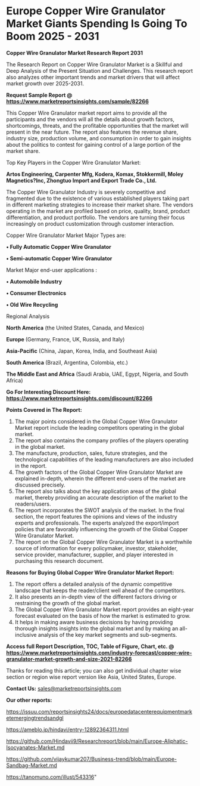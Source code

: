 # Europe Copper Wire Granulator Market Giants Spending Is Going To Boom 2025 - 2031

<strong>Copper Wire Granulator Market Research Report 2031</strong>

The Research Report on Copper Wire Granulator Market is a Skillful and Deep Analysis of the Present Situation and Challenges. This research report also analyzes other important trends and market drivers that will affect market growth over 2025-2031.

<strong>Request Sample Report @ <a href=https://www.marketreportsinsights.com/sample/82266>https://www.marketreportsinsights.com/sample/82266</a></strong>

This Copper Wire Granulator market report aims to provide all the participants and the vendors will all the details about growth factors, shortcomings, threats, and the profitable opportunities that the market will present in the near future. The report also features the revenue share, industry size, production volume, and consumption in order to gain insights about the politics to contest for gaining control of a large portion of the market share.

Top Key Players in the Copper Wire Granulator Market:

<strong>Artos Engineering, Carpenter Mfg, Kodera, Komax, Stokkermill, Moley Magnetics?Inc, Zhongtuo Import and Export Trade Co., Ltd.</strong>

The Copper Wire Granulator Industry is severely competitive and fragmented due to the existence of various established players taking part in different marketing strategies to increase their market share. The vendors operating in the market are profiled based on price, quality, brand, product differentiation, and product portfolio. The vendors are turning their focus increasingly on product customization through customer interaction.

Copper Wire Granulator Market Major Types are:

<strong>• Fully Automatic Copper Wire Granulator

• Semi-automatic Copper Wire Granulator</strong>

Market Major end-user applications :

<strong>• Automobile Industry

• Consumer Electronics

• Old Wire Recycling</strong>

Regional Analysis

</u><strong><b>North America</b></strong> (the United States, Canada, and Mexico)

<strong><b>Europe </b></strong>(Germany, France, UK, Russia, and Italy)

<strong><b>Asia-Pacific</b></strong> (China, Japan, Korea, India, and Southeast Asia)

<strong><b>South America</b></strong> (Brazil, Argentina, Colombia, etc.)

<strong><b>The Middle East and Africa</b></strong> (Saudi Arabia, UAE, Egypt, Nigeria, and South Africa)

<strong>Go For Interesting Discount Here: <a href=https://www.marketreportsinsights.com/discount/82266>https://www.marketreportsinsights.com/discount/82266</a></strong>

<strong>Points Covered in The Report:</strong>
<ol>
  <li>The major points considered in the Global Copper Wire Granulator Market report include the leading competitors operating in the global market.</li>
  <li>The report also contains the company profiles of the players operating in the global market.</li>
  <li>The manufacture, production, sales, future strategies, and the technological capabilities of the leading manufacturers are also included in the report.</li>
  <li>The growth factors of the Global Copper Wire Granulator Market are explained in-depth, wherein the different end-users of the market are discussed precisely.</li>
  <li>The report also talks about the key application areas of the global market, thereby providing an accurate description of the market to the readers/users.</li>
  <li>The report incorporates the SWOT analysis of the market. In the final section, the report features the opinions and views of the industry experts and professionals. The experts analyzed the export/import policies that are favorably influencing the growth of the Global Copper Wire Granulator Market.</li>
  <li>The report on the Global Copper Wire Granulator Market is a worthwhile source of information for every policymaker, investor, stakeholder, service provider, manufacturer, supplier, and player interested in purchasing this research document.</li>
</ol>
<strong>Reasons for Buying Global Copper Wire Granulator Market Report:</strong>

<ol>
  <li>The report offers a detailed analysis of the dynamic competitive landscape that keeps the reader/client well ahead of the competitors.</li>
  <li>It also presents an in-depth view of the different factors driving or restraining the growth of the global market.</li>
  <li>The Global Copper Wire Granulator Market report provides an eight-year forecast evaluated on the basis of how the market is estimated to grow.</li>
  <li>It helps in making aware business decisions by having providing thorough insights insights into the global market and by making an all-inclusive analysis of the key market segments and sub-segments.</li>
</ol>
<strong>Access full Report Description, TOC, Table of Figure, Chart, etc. @ <a href=https://www.marketreportsinsights.com/industry-forecast/copper-wire-granulator-market-growth-and-size-2021-82266>https://www.marketreportsinsights.com/industry-forecast/copper-wire-granulator-market-growth-and-size-2021-82266</a></strong>


Thanks for reading this article; you can also get individual chapter wise section or region wise report version like Asia, United States, Europe.

<strong>Contact Us:</strong>
sales@marketreportsinsights.com

<strong>Our other reports:</strong>

<a href=https://issuu.com/reportsinsights24/docs/europedatacenterequipmentmarketemergingtrendsandgl>https://issuu.com/reportsinsights24/docs/europedatacenterequipmentmarketemergingtrendsandgl</a>

<a href=https://ameblo.jp/hindavi/entry-12892364311.html>https://ameblo.jp/hindavi/entry-12892364311.html</a>

<a href=https://github.com/Hindavii9/Researchreport/blob/main/Europe-Aliphatic-Isocyanates-Market.md>https://github.com/Hindavii9/Researchreport/blob/main/Europe-Aliphatic-Isocyanates-Market.md</a>

<a href=https://github.com/vijaykumar207/Business-trend/blob/main/Europe-Sandbag-Market.md>https://github.com/vijaykumar207/Business-trend/blob/main/Europe-Sandbag-Market.md</a>

<a href=https://tanomuno.com/illust/543316>https://tanomuno.com/illust/543316</a>"
